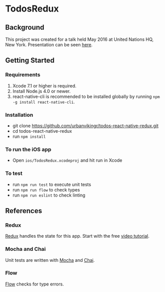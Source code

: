 # TodosRedux

## Background
This project was created for a talk held May 2016 at United Nations HQ, New York.
Presentation can be seen [here](http://www.slideshare.net/DanJ3/redux-with-react-native).

## Getting Started

### Requirements
1. Xcode 7.1 or higher is required.
2. Install Node.js 4.0 or newer.
3. react-native-cli is recommended to be installed globally by running `npm -g install react-native-cli`.

### Installation
*  git clone https://github.com/urbanvikingr/todos-react-native-redux.git
*  cd todos-react-native-redux
*  run `npm install`

### To run the iOS app
*  Open `ios/TodosRedux.xcodeproj` and hit run in Xcode

### To test
*  run `npm run test` to execute unit tests
*  run `npm run flow` to check types
*  run `npm run eslint` to check linting

## References

### Redux
[Redux](http://redux.js.org/) handles the state for this app. Start with the free [video tutorial](https://egghead.io/series/getting-started-with-redux).

### Mocha and Chai
Unit tests are written with [Mocha](https://mochajs.org/) and [Chai](http://chaijs.com/).

### Flow
[Flow](http://flowtype.org/) checks for type errors.
